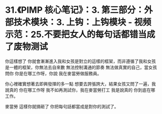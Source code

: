 # 31.《PIMP 核心笔记》：3. 第三部分：外部技术模块：3. 上钩：上钩模块 - 视频示范：25.不要把女人的每句话都错当成了废物测试

你這樣想了 你就會漸漸進入我和女孩是對立的這樣的框架，而非遵循了我和女孩是一體的框架，你無法去自來數 無法控制溝通的節奏 無法做真實的自己，當女孩問你 你是在哪工作呀，你說 我在麥當勞做服務員。

你心裡確實想著去即興發揮的多一點 想要去誇張誇大，結果女孩又問了一遍，我說真的 你在哪工作呀 我不如再測試你，我在麥當勞打工 我是說真的 你到底在哪工作。

麥當勞 這樣你就搞砸了 你把每句話都當成是對你的測試了。